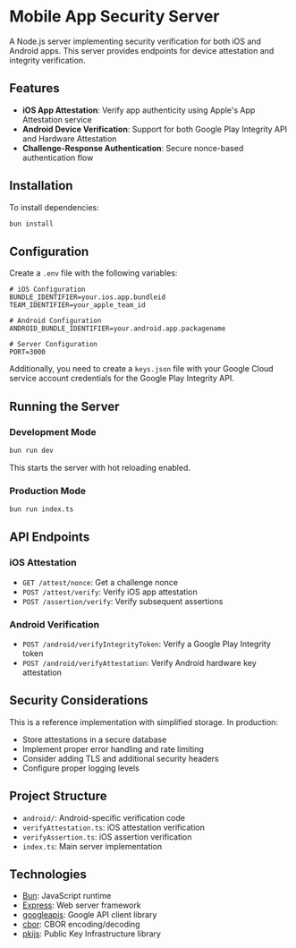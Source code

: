 # Mobile App Security Server

A Node.js server implementing security verification for both iOS and Android apps. This server provides endpoints for device attestation and integrity verification.

## Features

- **iOS App Attestation**: Verify app authenticity using Apple's App Attestation service
- **Android Device Verification**: Support for both Google Play Integrity API and Hardware Attestation
- **Challenge-Response Authentication**: Secure nonce-based authentication flow

## Installation

To install dependencies:

```bash
bun install
```

## Configuration

Create a `.env` file with the following variables:

```
# iOS Configuration
BUNDLE_IDENTIFIER=your.ios.app.bundleid
TEAM_IDENTIFIER=your_apple_team_id

# Android Configuration
ANDROID_BUNDLE_IDENTIFIER=your.android.app.packagename

# Server Configuration
PORT=3000
```

Additionally, you need to create a `keys.json` file with your Google Cloud service account credentials for the Google Play Integrity API.

## Running the Server

### Development Mode

```bash
bun run dev
```

This starts the server with hot reloading enabled.

### Production Mode

```bash
bun run index.ts
```

## API Endpoints

### iOS Attestation

- `GET /attest/nonce`: Get a challenge nonce
- `POST /attest/verify`: Verify iOS app attestation
- `POST /assertion/verify`: Verify subsequent assertions

### Android Verification

- `POST /android/verifyIntegrityToken`: Verify a Google Play Integrity token
- `POST /android/verifyAttestation`: Verify Android hardware key attestation

## Security Considerations

This is a reference implementation with simplified storage. In production:

- Store attestations in a secure database
- Implement proper error handling and rate limiting
- Consider adding TLS and additional security headers
- Configure proper logging levels

## Project Structure

- `android/`: Android-specific verification code
- `verifyAttestation.ts`: iOS attestation verification
- `verifyAssertion.ts`: iOS assertion verification
- `index.ts`: Main server implementation

## Technologies

- [Bun](https://bun.sh): JavaScript runtime
- [Express](https://expressjs.com): Web server framework
- [googleapis](https://github.com/googleapis/google-api-nodejs-client): Google API client library
- [cbor](https://github.com/hildjj/node-cbor): CBOR encoding/decoding
- [pkijs](https://github.com/PeculiarVentures/PKI.js): Public Key Infrastructure library

